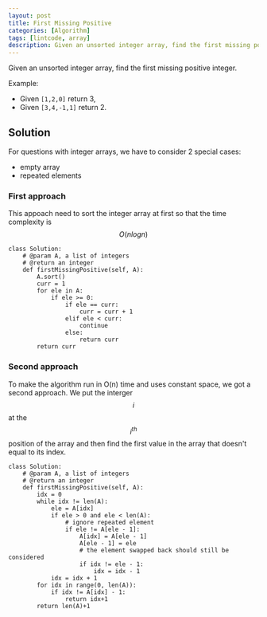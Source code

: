 ```yaml
---
layout: post
title: First Missing Positive
categories: [Algorithm]
tags: [lintcode, array]
description: Given an unsorted integer array, find the first missing positive integer.
---
```


Given an unsorted integer array, find the first missing positive integer.

Example:

- Given ``[1,2,0]`` return 3,
- Given ``[3,4,-1,1]`` return 2.

## Solution
For questions with integer arrays, we have to consider 2 special cases:

- empty array
- repeated elements

### First approach
This appoach need to sort the integer array at first so that the time complexity is $$O(nlogn)$$

    class Solution:
        # @param A, a list of integers
        # @return an integer
        def firstMissingPositive(self, A):
            A.sort()
            curr = 1
            for ele in A:
                if ele >= 0:
                    if ele == curr:
                        curr = curr + 1
                    elif ele < curr:
                        continue
                    else:
                        return curr
            return curr

### Second approach
To make the algorithm run in O(n) time and uses constant space, we got a second approach. We put the interger $$i$$ at the $$i^{th}$$ position of the array and then find the first value in the array that doesn't equal to its index.

    class Solution:
        # @param A, a list of integers
        # @return an integer
        def firstMissingPositive(self, A):
            idx = 0
            while idx != len(A):
                ele = A[idx]
                if ele > 0 and ele < len(A):
                    # ignore repeated element 
                    if ele != A[ele - 1]:
                        A[idx] = A[ele - 1]
                        A[ele - 1] = ele
                        # the element swapped back should still be considered
                        if idx != ele - 1:
                            idx = idx - 1
                idx = idx + 1
            for idx in range(0, len(A)):
                if idx != A[idx] - 1:
                    return idx+1
            return len(A)+1
